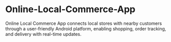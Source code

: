 # Online-Local-Commerce-App
Online Local Commerce App connects local stores with nearby customers through a user-friendly Android platform, enabling shopping, order tracking, and delivery with real-time updates.
